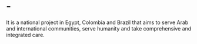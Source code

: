 # -
It is a national project in Egypt, Colombia and Brazil that aims to serve Arab and international communities, serve humanity and take comprehensive and integrated care. 
